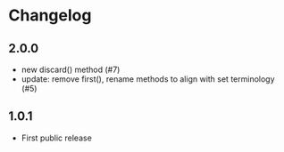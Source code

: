 # Changelog

## 2.0.0

- new discard() method (#7)
- update: remove first(), rename methods to align with set terminology (#5)

## 1.0.1

- First public release
